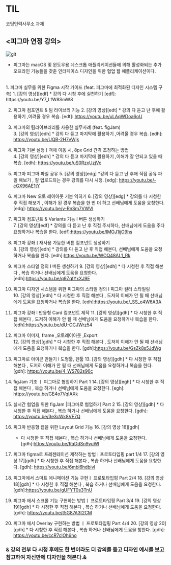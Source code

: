 # TIL
코딩인력사무소 과제
## <피그마 연정 강의>

 ![git](https://images.squarespace-cdn.com/content/v1/54d0280ae4b0424c03ab6474/1597846423353-VBMB2PPTE07PTTRYC9YM/image-asset.png )
<br/>
       
+ 피그마는 macOS 및 윈도우용 데스크톱 애플리케이션들에 의해 활성화되는 추가 오프라인 기능들을 갖춘 인터페이스 디자인을 위한 협업 웹 애플리케이션이다.
 <br/>
1. 피그마  실무를 위한 Figma 시작 가이드 (feat. 피그마에 최적화된 디자인 시스템 구축) 
    1. [강의 영상][edf]
        * 강의 다 시청 후에  실천하기
[edf]: https://youtu.be/Y7_LfW8SmW8

2. 피그마 컴포먼트 & 팀 라이브리 기능 
    2. [강의 영상][edt]
        * 강의 다 듣고 난 후에 활용하기 ,어려울 경우  복습.
[edt]: https://youtu.be/uLAqWDoa6oU

3. 피그마의 팀라이브러리를 사용한 실무사례 (feat. figJam)  
     3. [강의 영상][edh]
        * 강의 다 듣고 마지막에 활용하기 ,어려울 경우  복습.
[edh]: https://youtu.be/UQB-2H7vWjk

4. 피그마 기본 설정ㅣ객체 이동 시, 8px Grid 간격 조정하는 방법  
    4. [강의 영상][edh]
        * 강의 다 듣고  마지막에 활용하기 ,이해가 잘 안되고 있을 때  복습.
[edh]: https://youtu.be/uS0RzxUzjVc

5. 피그마 피그마 파일 공유 
    5. [강의 영상][edg]
        *강의 다 듣고 난  후애 직접 공유 파일 해보기 , 잘 업로드되는 경우 강의를 다시   시청.
[edg]: https://youtu.be/-cGX96AE1tY

6.  피그마 New 오토 레이아웃 기본 익히기 
    6. [강의 영상][edg]
        * 강의를 다 시청한 후 직접 해보기 , 이해가 된 경우 복습을 한 번 더 하고 선배님에게 도움을  요청한다.
[edg]: https://youtu.be/y-RnSm7VWVI

7. 피그마 컴포넌트 & Variants 기능 I 버튼 생성하기   
     7. [강의 영상][edf]
           * 강의를 다 듣고 난  후 직접 주시하다, 선배님에게 도움을 주다 요청하거나 복습을  한다.
[edf]:https://youtu.be/lMOJ1ijO9hs

8.  피그마 강좌ㅣ재사용 가능한 버튼 컴포넌트 생성하기  
    8. [강의 영상][edh]
        * 강의를 다 듣고 난 후  직접 해본다, 선배님에게 도움을 요청하거나 복습을  한다.
[edh]:https://youtu.be/WOQ48AL1_Rk

9. 피그마 스타일 정의 I 버튼 생성하기 
       9. [강의 영상][edh]
        * 다 시청한 후 직접 해본다 , 복습 하거나 선배님에게 도움을  요청한다.
[edh]:https://youtu.be/q9ZqtYxXJ9E

10. 피그마  디자인 시스템을 위한 피그마의 스타일 정의 l 피그마 컬러 스타일링  
    10. [강의 영상][edh]
        * 다 시청한 후 직접 해본다 ,  도저히 이해가 안 될 때 선배님에게 도움을 요청하거나 복습을 한다.
[edh]:https://youtu.be/_SS_e4W6A3A

11. 피그마 강좌 l 반응형 Card 컴포넌트 제작 
    11. [강의 영상][gdh]
        * 다 시청한 후 직접 해본다 ,  도저히 이해가 안 될 때 선배님에게 도움을 요청하거나 복습을 한다.
[edh]:https://youtu.be/dU-OCJWrz54

12. 피그마 이미지, frame ,오토레이아웃 ,Export  
       12. [강의 영상][gdh]
           * 다 시청한 후 직접 해본다 ,  도저히 이해가 안 될 때 선배님에게 도움을 요청하거나 복습을 한다.
[gdh]:https://youtu.be/GsZk8s5JdWg

13. 피그마로 아이콘 만들기 I 도형툴, 펜툴 
    13. [강의 영상][gdh]
         * 다 시청한 후 직접 해본다 ,  도저히 이해가 안 될 때 선배님에게 도움을 요청하거나 복습을 한다.
[gdh]: https://youtu.be/4_WS782s96c

14. figJam 기초  ㅣ 피그마로 협업하기 Part 1 
     14. [강의 영상][egh]
        * 다 시청한 후 직접 해본다 , 복습 하거나 선배님에게 도움을 요청한다.
[egh]: https://youtu.be/GE4o7VqIAXk

 15. 실시간 협업을 위한 figJam |피그마로 협업하기 Part 2 
      15. [강의 영상][gdh]
          * 다 시청한 후 직접 해본다 , 복습 하거나 선배님에게 도움을 요청한다.
[gdh]:  https://youtu.be/3e3cWk8VE7Q

 16. 피그마 반응형 웹을 위한 Layout Grid 기능
    16. [강의 영상 16][gdh]
       * 다 시청한 후 직접 해본다 , 복습 하거나 선배님에게 도움을 요청한다.
[gdh]:https://youtu.be/RqDdSn9yuWI

 17. 피그마 figma로 프레젠테이션 제작하는 방법ㅣ프로토타입핑 part 1/4
    17. [강의 영상 17][gdh]
         * 다 시청한 후 직접 해본다 , 복습 하거나 선배님에게 도움을 요청한다.
[gdh]: https://youtu.be/6mbl6hdbivI

18. 피그마에서 스마트 애니메이션 기능 구현ㅣ 프로토타입핑 Part 2/4
      18. [강의 영상 18][gdh]
         * 다 시청한 후 직접 해본다 , 복습 하거나 선배님에게 도움을 요청한다.
[gdh]:https://youtu.be/gUFYT0s3TnU

19. 피그마 에서 스크롤 기능 구현하는 방법ㅣ 프로토타입핑 Part 3/4
    19. [강의 영상 19][gdh]
        * 다 시청한 후 직접 해본다 , 복습 하거나 선배님에게 도움을 요청한다.
[gdh]: https://youtu.be/t5G87A3t2CM

20. 피그마 에서 Overlay 구현하는 방법 ㅣ 프로토타입핑 Part 4/4
    20. [강의 영상 20][gdh]
        * 다 시청한 후 직접 해본다 , 복습 하거나 선배님에게 도움을  청한다.
[gdh]: https://youtu.be/ccR7cIOh6no

### & 강의 전부 다 시청 후에도 한 번이라도 더 강의를 듣고 디자인 예시를 보고 참고하여 자신만에 디자인을 해본다.&
